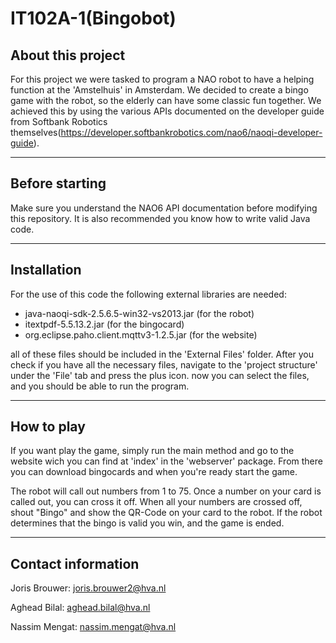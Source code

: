 # IT102A-1(Bingobot)

## About this project
For this project we were tasked to program a NAO robot to have
a helping function at the 'Amstelhuis' in Amsterdam. We decided
to create a bingo game with the robot, so the elderly can have some
classic fun together. We achieved this by using the various
APIs documented on the developer guide from Softbank Robotics themselves(https://developer.softbankrobotics.com/nao6/naoqi-developer-guide).

----
## Before starting
Make sure you understand the NAO6 API documentation before modifying this repository. It is also recommended you know how to
write valid Java code.

----
## Installation
For the use of this code the following external libraries are needed:
- java-naoqi-sdk-2.5.6.5-win32-vs2013.jar (for the robot)
- itextpdf-5.5.13.2.jar (for the bingocard)
- org.eclipse.paho.client.mqttv3-1.2.5.jar (for the website)

all of these files should be included in the 'External Files' folder.
After you check if you have all the necessary files, navigate to the
'project structure' under the 'File' tab and press the plus icon. now you
can select the files, and you should be able to run the program.


----
## How to play
If you want play the game, simply run the main method and go to the
website wich you can find at 'index' in the 'webserver' package.
From there you can download bingocards and when you're ready start
the game.

The robot will call out numbers from 1 to 75. Once a number on your card
is called out, you can cross it off. When all your numbers are crossed off, shout
"Bingo" and show the QR-Code on your card to the robot. If the robot determines
that the bingo is valid you win, and the game is ended.

----
## Contact information
Joris Brouwer:  joris.brouwer2@hva.nl

Aghead Bilal:   aghead.bilal@hva.nl

Nassim Mengat:  nassim.mengat@hva.nl
